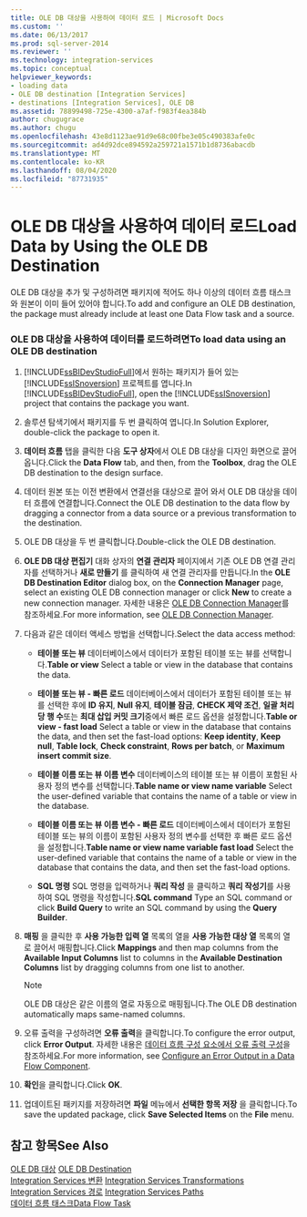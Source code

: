 ```yaml
---
title: OLE DB 대상을 사용하여 데이터 로드 | Microsoft Docs
ms.custom: ''
ms.date: 06/13/2017
ms.prod: sql-server-2014
ms.reviewer: ''
ms.technology: integration-services
ms.topic: conceptual
helpviewer_keywords:
- loading data
- OLE DB destination [Integration Services]
- destinations [Integration Services], OLE DB
ms.assetid: 78899498-725e-4300-a7af-f983f4ea384b
author: chugugrace
ms.author: chugu
ms.openlocfilehash: 43e8d1123ae91d9e68c00fbe3e05c490383afe0c
ms.sourcegitcommit: ad4d92dce894592a259721a1571b1d8736abacdb
ms.translationtype: MT
ms.contentlocale: ko-KR
ms.lasthandoff: 08/04/2020
ms.locfileid: "87731935"
---
```

# <a name="load-data-by-using-the-ole-db-destination"></a><span data-ttu-id="92d00-102">OLE DB 대상을 사용하여 데이터 로드</span><span class="sxs-lookup"><span data-stu-id="92d00-102">Load Data by Using the OLE DB Destination</span></span>
  <span data-ttu-id="92d00-103">OLE DB 대상을 추가 및 구성하려면 패키지에 적어도 하나 이상의 데이터 흐름 태스크와 원본이 이미 들어 있어야 합니다.</span><span class="sxs-lookup"><span data-stu-id="92d00-103">To add and configure an OLE DB destination, the package must already include at least one Data Flow task and a source.</span></span>  
  
### <a name="to-load-data-using-an-ole-db-destination"></a><span data-ttu-id="92d00-104">OLE DB 대상을 사용하여 데이터를 로드하려면</span><span class="sxs-lookup"><span data-stu-id="92d00-104">To load data using an OLE DB destination</span></span>  
  
1.  <span data-ttu-id="92d00-105">[!INCLUDE[ssBIDevStudioFull](../../includes/ssbidevstudiofull-md.md)]에서 원하는 패키지가 들어 있는 [!INCLUDE[ssISnoversion](../../includes/ssisnoversion-md.md)] 프로젝트를 엽니다.</span><span class="sxs-lookup"><span data-stu-id="92d00-105">In [!INCLUDE[ssBIDevStudioFull](../../includes/ssbidevstudiofull-md.md)], open the [!INCLUDE[ssISnoversion](../../includes/ssisnoversion-md.md)] project that contains the package you want.</span></span>  
  
2.  <span data-ttu-id="92d00-106">솔루션 탐색기에서 패키지를 두 번 클릭하여 엽니다.</span><span class="sxs-lookup"><span data-stu-id="92d00-106">In Solution Explorer, double-click the package to open it.</span></span>  
  
3.  <span data-ttu-id="92d00-107">**데이터 흐름** 탭을 클릭한 다음 **도구 상자**에서 OLE DB 대상을 디자인 화면으로 끌어 옵니다.</span><span class="sxs-lookup"><span data-stu-id="92d00-107">Click the **Data Flow** tab, and then, from the **Toolbox**, drag the OLE DB destination to the design surface.</span></span>  
  
4.  <span data-ttu-id="92d00-108">데이터 원본 또는 이전 변환에서 연결선을 대상으로 끌어 와서 OLE DB 대상을 데이터 흐름에 연결합니다.</span><span class="sxs-lookup"><span data-stu-id="92d00-108">Connect the OLE DB destination to the data flow by dragging a connector from a data source or a previous transformation to the destination.</span></span>  
  
5.  <span data-ttu-id="92d00-109">OLE DB 대상을 두 번 클릭합니다.</span><span class="sxs-lookup"><span data-stu-id="92d00-109">Double-click the OLE DB destination.</span></span>  
  
6.  <span data-ttu-id="92d00-110">**OLE DB 대상 편집기** 대화 상자의 **연결 관리자** 페이지에서 기존 OLE DB 연결 관리자를 선택하거나 **새로 만들기** 를 클릭하여 새 연결 관리자를 만듭니다.</span><span class="sxs-lookup"><span data-stu-id="92d00-110">In the **OLE DB Destination Editor** dialog box, on the **Connection Manager** page, select an existing OLE DB connection manager or click **New** to create a new connection manager.</span></span> <span data-ttu-id="92d00-111">자세한 내용은 [OLE DB Connection Manager](../connection-manager/ole-db-connection-manager.md)를 참조하세요.</span><span class="sxs-lookup"><span data-stu-id="92d00-111">For more information, see [OLE DB Connection Manager](../connection-manager/ole-db-connection-manager.md).</span></span>  
  
7.  <span data-ttu-id="92d00-112">다음과 같은 데이터 액세스 방법을 선택합니다.</span><span class="sxs-lookup"><span data-stu-id="92d00-112">Select the data access method:</span></span>  
  
    -   <span data-ttu-id="92d00-113">**테이블 또는 뷰** 데이터베이스에서 데이터가 포함된 테이블 또는 뷰를 선택합니다.</span><span class="sxs-lookup"><span data-stu-id="92d00-113">**Table or view** Select a table or view in the database that contains the data.</span></span>  
  
    -   <span data-ttu-id="92d00-114">**테이블 또는 뷰 - 빠른 로드** 데이터베이스에서 데이터가 포함된 테이블 또는 뷰를 선택한 후에 **ID 유지**, **Null 유지**, **테이블 잠금**, **CHECK 제약 조건**, **일괄 처리당 행 수**또는 **최대 삽입 커밋 크기**중에서 빠른 로드 옵션을 설정합니다.</span><span class="sxs-lookup"><span data-stu-id="92d00-114">**Table or view - fast load** Select a table or view in the database that contains the data, and then set the fast-load options: **Keep identity**, **Keep null**, **Table lock**, **Check constraint**, **Rows per batch**, or **Maximum insert commit size**.</span></span>  
  
    -   <span data-ttu-id="92d00-115">**테이블 이름 또는 뷰 이름 변수** 데이터베이스의 테이블 또는 뷰 이름이 포함된 사용자 정의 변수를 선택합니다.</span><span class="sxs-lookup"><span data-stu-id="92d00-115">**Table name or view name variable** Select the user-defined variable that contains the name of a table or view in the database.</span></span>  
  
    -   <span data-ttu-id="92d00-116">**테이블 이름 또는 뷰 이름 변수 - 빠른 로드** 데이터베이스에서 데이터가 포함된 테이블 또는 뷰의 이름이 포함된 사용자 정의 변수를 선택한 후 빠른 로드 옵션을 설정합니다.</span><span class="sxs-lookup"><span data-stu-id="92d00-116">**Table name or view name variable fast load** Select the user-defined variable that contains the name of a table or view in the database that contains the data, and then set the fast-load options.</span></span>  
  
    -   <span data-ttu-id="92d00-117">**SQL 명령** SQL 명령을 입력하거나 **쿼리 작성** 을 클릭하고 **쿼리 작성기**를 사용하여 SQL 명령을 작성합니다.</span><span class="sxs-lookup"><span data-stu-id="92d00-117">**SQL command** Type an SQL command or click **Build Query** to write an SQL command by using the **Query Builder**.</span></span>  
  
8.  <span data-ttu-id="92d00-118">**매핑** 을 클릭한 후 **사용 가능한 입력 열** 목록의 열을 **사용 가능한 대상 열** 목록의 열로 끌어서 매핑합니다.</span><span class="sxs-lookup"><span data-stu-id="92d00-118">Click **Mappings** and then map columns from the **Available Input Columns** list to columns in the **Available Destination Columns** list by dragging columns from one list to another.</span></span>  
  
    > [!NOTE]  
    >  <span data-ttu-id="92d00-119">OLE DB 대상은 같은 이름의 열로 자동으로 매핑됩니다.</span><span class="sxs-lookup"><span data-stu-id="92d00-119">The OLE DB destination automatically maps same-named columns.</span></span>  
  
9. <span data-ttu-id="92d00-120">오류 출력을 구성하려면 **오류 출력**을 클릭합니다.</span><span class="sxs-lookup"><span data-stu-id="92d00-120">To configure the error output, click **Error Output**.</span></span> <span data-ttu-id="92d00-121">자세한 내용은 [데이터 흐름 구성 요소에서 오류 출력 구성](../configure-an-error-output-in-a-data-flow-component.md)을 참조하세요.</span><span class="sxs-lookup"><span data-stu-id="92d00-121">For more information, see [Configure an Error Output in a Data Flow Component](../configure-an-error-output-in-a-data-flow-component.md).</span></span>  
  
10. <span data-ttu-id="92d00-122">**확인**을 클릭합니다.</span><span class="sxs-lookup"><span data-stu-id="92d00-122">Click **OK**.</span></span>  
  
11. <span data-ttu-id="92d00-123">업데이트된 패키지를 저장하려면 **파일** 메뉴에서 **선택한 항목 저장** 을 클릭합니다.</span><span class="sxs-lookup"><span data-stu-id="92d00-123">To save the updated package, click **Save Selected Items** on the **File** menu.</span></span>  
  
## <a name="see-also"></a><span data-ttu-id="92d00-124">참고 항목</span><span class="sxs-lookup"><span data-stu-id="92d00-124">See Also</span></span>  
 <span data-ttu-id="92d00-125">[OLE DB 대상](ole-db-destination.md) </span><span class="sxs-lookup"><span data-stu-id="92d00-125">[OLE DB Destination](ole-db-destination.md) </span></span>  
 <span data-ttu-id="92d00-126">[Integration Services 변환](transformations/integration-services-transformations.md) </span><span class="sxs-lookup"><span data-stu-id="92d00-126">[Integration Services Transformations](transformations/integration-services-transformations.md) </span></span>  
 <span data-ttu-id="92d00-127">[Integration Services 경로](integration-services-paths.md) </span><span class="sxs-lookup"><span data-stu-id="92d00-127">[Integration Services Paths](integration-services-paths.md) </span></span>  
 [<span data-ttu-id="92d00-128">데이터 흐름 태스크</span><span class="sxs-lookup"><span data-stu-id="92d00-128">Data Flow Task</span></span>](../control-flow/data-flow-task.md)  
  
  
